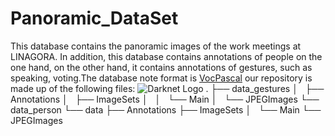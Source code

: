 # Panoramic_DataSet
This database contains the panoramic images of the work meetings at LINAGORA.
In addition, this database contains annotations of people on the one hand, on the other hand, it contains annotations of gestures, such as speaking, voting.The database note format is [VocPascal](https://medium.com/towards-artificial-intelligence/understanding-coco-and-pascal-voc-annotations-for-object-detection-bb8ffbbb36e3)
our repository is made up of the following files:
![Darknet Logo](http://pjreddie.com/media/files/darknet-black-small.png) 
.
├── data_gestures
│   ├── Annotations
│   ├── ImageSets
│   │   └── Main
│   └── JPEGImages
└── data_person
    └── data
        ├── Annotations
        ├── ImageSets
        │   └── Main
        └── JPEGImages
